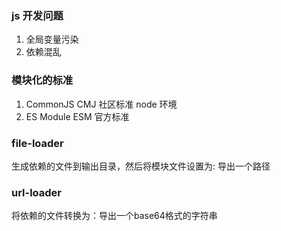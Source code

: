 ### js 开发问题

1. 全局变量污染
2. 依赖混乱

### 模块化的标准

1. CommonJS CMJ 社区标准  node 环境
2. ES Module ESM 官方标准

### file-loader

生成依赖的文件到输出目录，然后将模块文件设置为: 导出一个路径

### url-loader

将依赖的文件转换为：导出一个base64格式的字符串 